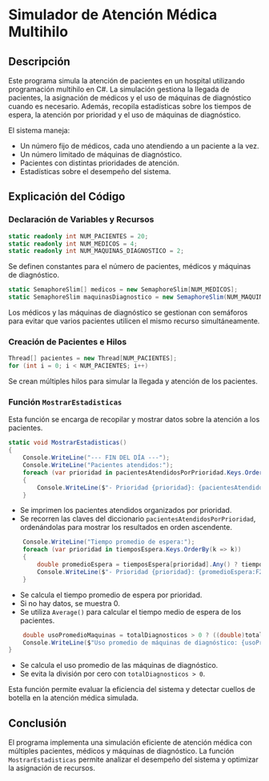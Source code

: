 # Simulador de Atención Médica Multihilo

## Descripción

Este programa simula la atención de pacientes en un hospital utilizando programación multihilo en C#. La simulación gestiona la llegada de pacientes, la asignación de médicos y el uso de máquinas de diagnóstico cuando es necesario. Además, recopila estadísticas sobre los tiempos de espera, la atención por prioridad y el uso de máquinas de diagnóstico.

El sistema maneja:

- Un número fijo de médicos, cada uno atendiendo a un paciente a la vez.
- Un número limitado de máquinas de diagnóstico.
- Pacientes con distintas prioridades de atención.
- Estadísticas sobre el desempeño del sistema.

## Explicación del Código

### Declaración de Variables y Recursos

```csharp
static readonly int NUM_PACIENTES = 20;
static readonly int NUM_MEDICOS = 4;
static readonly int NUM_MAQUINAS_DIAGNOSTICO = 2;
```

Se definen constantes para el número de pacientes, médicos y máquinas de diagnóstico.

```csharp
static SemaphoreSlim[] medicos = new SemaphoreSlim[NUM_MEDICOS];
static SemaphoreSlim maquinasDiagnostico = new SemaphoreSlim(NUM_MAQUINAS_DIAGNOSTICO);
```

Los médicos y las máquinas de diagnóstico se gestionan con semáforos para evitar que varios pacientes utilicen el mismo recurso simultáneamente.

### Creación de Pacientes e Hilos

```csharp
Thread[] pacientes = new Thread[NUM_PACIENTES];
for (int i = 0; i < NUM_PACIENTES; i++)
```

Se crean múltiples hilos para simular la llegada y atención de los pacientes.

### Función `MostrarEstadisticas`

Esta función se encarga de recopilar y mostrar datos sobre la atención a los pacientes.

```csharp
static void MostrarEstadisticas()
{
    Console.WriteLine("--- FIN DEL DÍA ---");
    Console.WriteLine("Pacientes atendidos:");
    foreach (var prioridad in pacientesAtendidosPorPrioridad.Keys.OrderBy(k => k))
    {
        Console.WriteLine($"- Prioridad {prioridad}: {pacientesAtendidosPorPrioridad[prioridad]}");
    }
```

- Se imprimen los pacientes atendidos organizados por prioridad.
- Se recorren las claves del diccionario `pacientesAtendidosPorPrioridad`, ordenándolas para mostrar los resultados en orden ascendente.

```csharp
    Console.WriteLine("Tiempo promedio de espera:");
    foreach (var prioridad in tiemposEspera.Keys.OrderBy(k => k))
    {
        double promedioEspera = tiemposEspera[prioridad].Any() ? tiemposEspera[prioridad].Average() : 0;
        Console.WriteLine($"- Prioridad {prioridad}: {promedioEspera:F2}s");
    }
```

- Se calcula el tiempo promedio de espera por prioridad.
- Si no hay datos, se muestra 0.
- Se utiliza `Average()` para calcular el tiempo medio de espera de los pacientes.

```csharp
    double usoPromedioMaquinas = totalDiagnosticos > 0 ? ((double)totalUsoMaquinas / totalDiagnosticos) * 100 : 0;
    Console.WriteLine($"Uso promedio de máquinas de diagnóstico: {usoPromedioMaquinas:F2}%");
}
```

- Se calcula el uso promedio de las máquinas de diagnóstico.
- Se evita la división por cero con `totalDiagnosticos > 0`.

Esta función permite evaluar la eficiencia del sistema y detectar cuellos de botella en la atención médica simulada.

## Conclusión

El programa implementa una simulación eficiente de atención médica con múltiples pacientes, médicos y máquinas de diagnóstico. La función `MostrarEstadisticas` permite analizar el desempeño del sistema y optimizar la asignación de recursos.

